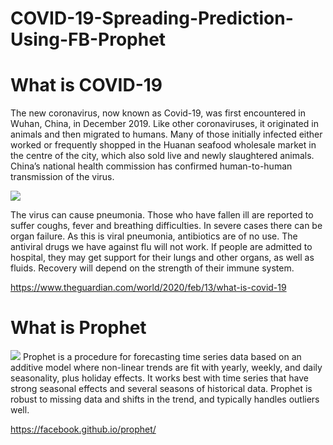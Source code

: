 # COVID-19-Spreading-Prediction-Using-FB-Prophet
# What is COVID-19

The new coronavirus, now known as Covid-19, was first encountered in Wuhan, China, in December 2019.
Like other coronaviruses, it originated in animals and then migrated to humans. Many of those initially infected either worked or frequently shopped in the Huanan seafood wholesale market in the centre of the city, which also sold live and newly slaughtered animals. China’s national health commission has confirmed human-to-human transmission of the virus.

<img src="https://www.sciencealert.com/images/2020-02/49531042877_4aaa42ea6c_k.jpg">

The virus can cause pneumonia. Those who have fallen ill are reported to suffer coughs, fever and breathing difficulties. In severe cases there can be organ failure. As this is viral pneumonia, antibiotics are of no use. The antiviral drugs we have against flu will not work. If people are admitted to hospital, they may get support for their lungs and other organs, as well as fluids. Recovery will depend on the strength of their immune system. 

https://www.theguardian.com/world/2020/feb/13/what-is-covid-19

# What is Prophet
<img src="https://miro.medium.com/max/964/0*tVCene42rgUTNv9Q.png">
Prophet is a procedure for forecasting time series data based on an additive model where non-linear trends are fit with yearly, weekly, and daily seasonality, plus holiday effects. It works best with time series that have strong seasonal effects and several seasons of historical data. Prophet is robust to missing data and shifts in the trend, and typically handles outliers well.

https://facebook.github.io/prophet/
